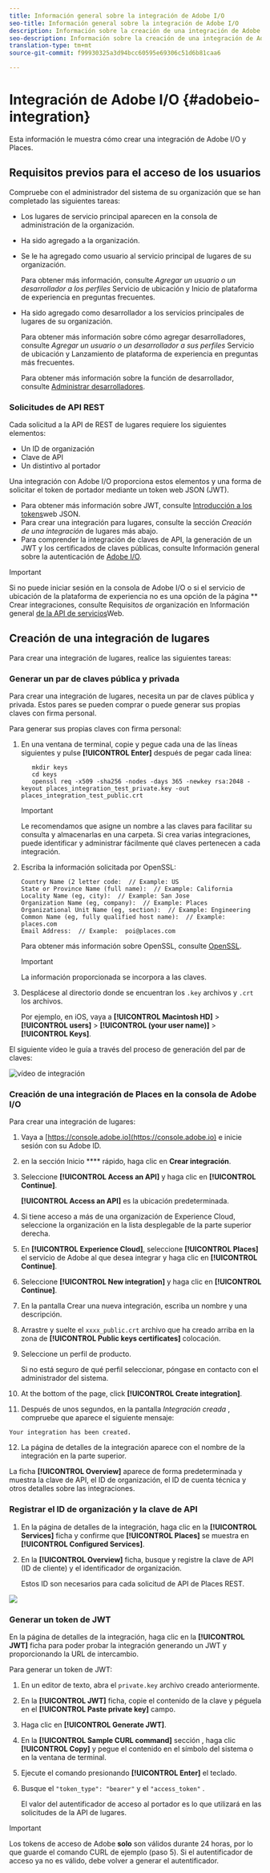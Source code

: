 ```yaml
---
title: Información general sobre la integración de Adobe I/O
seo-title: Información general sobre la integración de Adobe I/O
description: Información sobre la creación de una integración de Adobe I/O.
seo-description: Información sobre la creación de una integración de Adobe I/O.
translation-type: tm+mt
source-git-commit: f99930325a3d94bcc60595e69306c51d6b81caa6

---
```



# Integración de Adobe I/O {#adobeio-integration}

Esta información le muestra cómo crear una integración de Adobe I/O y Places.

## Requisitos previos para el acceso de los usuarios

Compruebe con el administrador del sistema de su organización que se han completado las siguientes tareas:

* Los lugares de servicio principal aparecen en la consola de administración de la organización.
* Ha sido agregado a la organización.
* Se le ha agregado como usuario al servicio principal de lugares de su organización.

   Para obtener más información, consulte *Agregar un usuario o un desarrollador a los perfiles* Servicio de ubicación y Inicio de plataforma de experiencia en preguntas [](/help/places-faqs.md)frecuentes.

* Ha sido agregado como desarrollador a los servicios principales de lugares de su organización.

   Para obtener más información sobre cómo agregar desarrolladores, consulte *Agregar un usuario o un desarrollador a sus perfiles* Servicio de ubicación y Lanzamiento de plataforma de experiencia en preguntas [](/help/places-faqs.md)más frecuentes.

   Para obtener más información sobre la función de desarrollador, consulte [Administrar desarrolladores](https://helpx.adobe.com/enterprise/using/manage-developers.html).

### Solicitudes de API REST

Cada solicitud a la API de REST de lugares requiere los siguientes elementos:

* Un ID de organización
* Clave de API
* Un distintivo al portador

Una integración con Adobe I/O proporciona estos elementos y una forma de solicitar el token de portador mediante un token web JSON (JWT).

* Para obtener más información sobre JWT, consulte [Introducción a los tokens](https://jwt.io/introduction/)web JSON.
* Para crear una integración para lugares, consulte la sección *Creación de una integración* de lugares más abajo.
* Para comprender la integración de claves de API, la generación de un JWT y los certificados de claves públicas, consulte Información general sobre la autenticación de [Adobe I/O](https://www.adobe.io/apis/cloudplatform/console/authentication/gettingstarted.html).

>[!IMPORTANT]
>
>Si no puede iniciar sesión en la consola de Adobe I/O o si el servicio de ubicación de la plataforma de experiencia no es una opción de la página ** Crear integraciones, consulte Requisitos *de* organización en Información general [de la API de servicios](/help/web-service-api/places-web-services.md)Web.

## Creación de una integración de lugares

Para crear una integración de lugares, realice las siguientes tareas:

### Generar un par de claves pública y privada

Para crear una integración de lugares, necesita un par de claves pública y privada. Estos pares se pueden comprar o puede generar sus propias claves con firma personal.

Para generar sus propias claves con firma personal:

1. En una ventana de terminal, copie y pegue cada una de las líneas siguientes y pulse **[!UICONTROL Enter]** después de pegar cada línea:

   ```text
      mkdir keys
      cd keys
      openssl req -x509 -sha256 -nodes -days 365 -newkey rsa:2048 -keyout places_integration_test_private.key -out    places_integration_test_public.crt
   ```

   >[!IMPORTANT]
   >
   >Le recomendamos que asigne un nombre a las claves para facilitar su consulta y almacenarlas en una carpeta. Si crea varias integraciones, puede identificar y administrar fácilmente qué claves pertenecen a cada integración.

2. Escriba la información solicitada por OpenSSL:

   ```text
   Country Name (2 letter code:  // Example: US
   State or Province Name (full name):  // Example: California
   Locality Name (eg, city):  // Example: San Jose
   Organization Name (eg, company):  // Example: Places
   Organizational Unit Name (eg, section):  // Example: Engineering
   Common Name (eg, fully qualified host name):  // Example: places.com
   Email Address:  // Example:  poi@places.com
   ```

   Para obtener más información sobre OpenSSL, consulte [OpenSSL](https://www.openssl.org/).

   >[!IMPORTANT]
   >
   >La información proporcionada se incorpora a las claves.

3. Desplácese al directorio donde se encuentran los `.key` archivos y `.crt` los archivos.

   Por ejemplo, en iOS, vaya a **[!UICONTROL Macintosh HD]** &gt; **[!UICONTROL users]** &gt; **[!UICONTROL (your user name)]** &gt; **[!UICONTROL Keys]**.

El siguiente vídeo le guía a través del proceso de generación del par de claves:

![vídeo de integración](/help/assets/places_integration_video.gif)

### Creación de una integración de Places en la consola de Adobe I/O

Para crear una integración de lugares:

1. Vaya a [https://console.adobe.io](https://console.adobe.io) e inicie sesión con su Adobe ID.
2. en la sección Inicio **** rápido, haga clic en **Crear integración**.
3. Seleccione **[!UICONTROL Access an API]** y haga clic en **[!UICONTROL Continue]**.

   **[!UICONTROL Access an API]** es la ubicación predeterminada.

4. Si tiene acceso a más de una organización de Experience Cloud, seleccione la organización en la lista desplegable de la parte superior derecha.
5. En **[!UICONTROL Experience Cloud]**, seleccione **[!UICONTROL Places]** el servicio de Adobe al que desea integrar y haga clic en **[!UICONTROL Continue]**.
6. Seleccione **[!UICONTROL New integration]** y haga clic en **[!UICONTROL Continue]**.
7. En la pantalla Crear una nueva integración, escriba un nombre y una descripción.
8. Arrastre y suelte el `xxxx_public.crt` archivo que ha creado arriba en la zona de **[!UICONTROL Public keys certificates]** colocación.
9. Seleccione un perfil de producto.

   Si no está seguro de qué perfil seleccionar, póngase en contacto con el administrador del sistema.
10. At the bottom of the page, click **[!UICONTROL Create integration]**.
11. Después de unos segundos, en la pantalla *Integración creada* , compruebe que aparece el siguiente mensaje:

   `Your integration has been created.`

12. La página de detalles de la integración aparece con el nombre de la integración en la parte superior.

   La ficha **[!UICONTROL Overview]** aparece de forma predeterminada y muestra la clave de API, el ID de organización, el ID de cuenta técnica y otros detalles sobre las integraciones.

### Registrar el ID de organización y la clave de API

1. En la página de detalles de la integración, haga clic en la **[!UICONTROL Services]** ficha y confirme que **[!UICONTROL Places]** se muestra en **[!UICONTROL Configured Services]**.
2. En la **[!UICONTROL Overview]** ficha, busque y registre la clave de API (ID de cliente) y el identificador de organización.

   Estos ID son necesarios para cada solicitud de API de Places REST.

![](/help/assets/places_orgid_api-key.png)

### Generar un token de JWT

En la página de detalles de la integración, haga clic en la **[!UICONTROL JWT]** ficha para poder probar la integración generando un JWT y proporcionando la URL de intercambio.

Para generar un token de JWT:

1. En un editor de texto, abra el `private.key` archivo creado anteriormente.
2. En la **[!UICONTROL JWT]** ficha, copie el contenido de la clave y péguela en el **[!UICONTROL Paste private key]** campo.
3. Haga clic en **[!UICONTROL Generate JWT]**.
4. En la **[!UICONTROL Sample CURL command]** sección , haga clic **[!UICONTROL Copy]** y pegue el contenido en el símbolo del sistema o en la ventana de terminal.
5. Ejecute el comando presionando **[!UICONTROL Enter]** el teclado.
6. Busque el `"token_type": "bearer"` y el `"access_token"` .

   El valor del autentificador de acceso al portador es lo que utilizará en las solicitudes de la API de lugares.

>[!IMPORTANT]
>
>Los tokens de acceso de Adobe **solo** son válidos durante 24 horas, por lo que guarde el comando CURL de ejemplo (paso 5). Si el autentificador de acceso ya no es válido, debe volver a generar el autentificador.